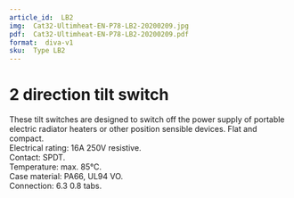 ```yaml
---
article_id:  LB2
img:  Cat32-Ultimheat-EN-P78-LB2-20200209.jpg
pdf:  Cat32-Ultimheat-EN-P78-LB2-20200209.pdf
format:  diva-v1
sku:  Type LB2
---
```

# 2 direction tilt switch

These tilt switches are designed to switch off the power supply of portable 
electric radiator heaters or other position sensible devices. Flat and compact.  
Electrical rating: 16A 250V resistive.  
Contact: SPDT.  
Temperature: max. 85°C.  
Case material: PA66, UL94 VO.  
Connection: 6.3 0.8 tabs.  

